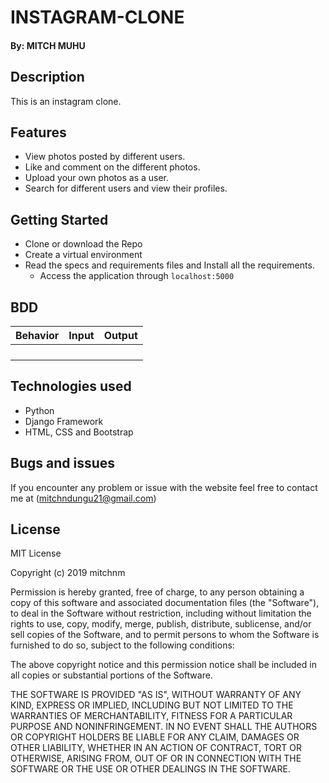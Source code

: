 # INSTAGRAM-CLONE

#### By: **MITCH MUHU**

## Description

This is an instagram clone.

## Features
* View photos posted by different users.
* Like and comment on the different photos.
* Upload your own photos as a user.
* Search for different users and view their profiles.

## Getting Started

* Clone or download the Repo
* Create a virtual environment
* Read the specs and requirements files and Install all the requirements.
  * Access the application through `localhost:5000`

## BDD

| Behavior                    | Input                         | Output                       |
|----------------------------:|:-----------------------------:|-----------------------------:|
|               |                |          |
|               |             |         |
|           |                 |                      |
|           |                 |                   |

## Technologies used

* Python
* Django Framework
* HTML, CSS and Bootstrap

## Bugs and issues

If you encounter any problem or issue with the website feel free to contact me at (mitchndungu21@gmail.com)

## License

MIT License

Copyright (c) 2019 mitchnm

Permission is hereby granted, free of charge, to any person obtaining a copy
of this software and associated documentation files (the "Software"), to deal
in the Software without restriction, including without limitation the rights
to use, copy, modify, merge, publish, distribute, sublicense, and/or sell
copies of the Software, and to permit persons to whom the Software is
furnished to do so, subject to the following conditions:

The above copyright notice and this permission notice shall be included in all
copies or substantial portions of the Software.

THE SOFTWARE IS PROVIDED "AS IS", WITHOUT WARRANTY OF ANY KIND, EXPRESS OR
IMPLIED, INCLUDING BUT NOT LIMITED TO THE WARRANTIES OF MERCHANTABILITY,
FITNESS FOR A PARTICULAR PURPOSE AND NONINFRINGEMENT. IN NO EVENT SHALL THE
AUTHORS OR COPYRIGHT HOLDERS BE LIABLE FOR ANY CLAIM, DAMAGES OR OTHER
LIABILITY, WHETHER IN AN ACTION OF CONTRACT, TORT OR OTHERWISE, ARISING FROM,
OUT OF OR IN CONNECTION WITH THE SOFTWARE OR THE USE OR OTHER DEALINGS IN THE
SOFTWARE.
